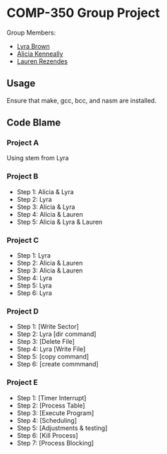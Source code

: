 # COMP-350 Group Project

Group Members:

- [Lyra Brown](https://github.com/LyraMakes)
- [Alicia Kenneally](https://github.com/akenneally)
- [Lauren Rezendes](https://github.com/lrezendes)

## Usage

Ensure that make, gcc, bcc, and nasm are installed.


## Code Blame

### Project A

Using stem from Lyra

### Project B

- Step 1: Alicia & Lyra
- Step 2: Lyra
- Step 3: Alicia & Lyra
- Step 4: Alicia & Lauren
- Step 5: Alicia & Lyra & Lauren

### Project C
- Step 1: Lyra
- Step 2: Alicia & Lauren
- Step 3: Alicia & Lauren
- Step 4: Lyra
- Step 5: Lyra
- Step 6: Lyra

### Project D
- Step 1: [Write Sector]
- Step 2: Lyra [dir command]
- Step 3: [Delete File]
- Step 4: Lyra [Write File]
- Step 5: [copy command]
- Step 6: [create commmand]

### Project E
- Step 1: [Timer Interrupt]
- Step 2: [Process Table]
- Step 3: [Execute Program]
- Step 4: [Scheduling]
- Step 5: [Adjustments & testing]
- Step 6: [Kill Process]
- Step 7: [Process Blocking]


